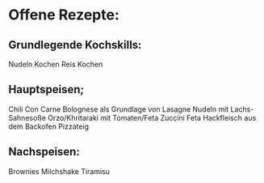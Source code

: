 # Offene Rezepte:

## Grundlegende Kochskills:
Nudeln Kochen
Reis Kochen


## Hauptspeisen;
Chili Con Carne
Bolognese als Grundlage von Lasagne
Nudeln mit Lachs-Sahnesoße 
Orzo/Khritaraki mit Tomaten/Feta
Zuccini Feta Hackfleisch aus dem Backofen
Pizzateig

## Nachspeisen:
Brownies
Milchshake
Tiramisu
